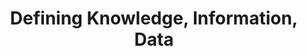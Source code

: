 ---
title: Defining Knowledge, Information, Data
url: http://www.knowledge-management-tools.net/knowledge-information-data.html
description: by Knowledge Management Tools (last updated 2018)
site_category: resource
key: what-is-data,article
---